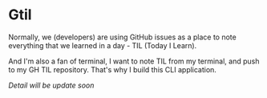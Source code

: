 # Gtil

Normally, we (developers) are using GitHub issues as a place to note everything that we learned in a day - TIL (Today I Learn).

And I'm also a fan of terminal, I want to note TIL from my terminal, and push to my GH TIL repository. That's why I build this CLI application.

*Detail will be update soon*

